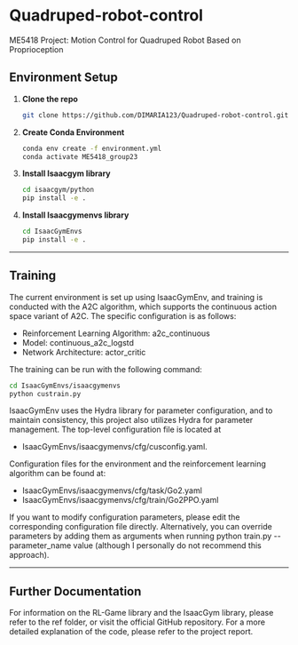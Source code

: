 
# Quadruped-robot-control
ME5418 Project: Motion Control for Quadruped Robot Based on Proprioception

## Environment Setup

1. **Clone the repo**  
   ```bash
   git clone https://github.com/DIMARIA123/Quadruped-robot-control.git
   ```

2. **Create Conda Environment**  
   ```bash
   conda env create -f environment.yml
   conda activate ME5418_group23
   ```
 
3. **Install Isaacgym library**  
   ```bash
   cd isaacgym/python
   pip install -e .
   ```
   
4. **Install Isaacgymenvs library**  
   ```bash
   cd IsaacGymEnvs
   pip install -e .
   ```
   
---

## Training

The current environment is set up using IsaacGymEnv, and training is conducted with the A2C algorithm, which supports the continuous action space variant of A2C. The specific configuration is as follows:
* Reinforcement Learning Algorithm: a2c_continuous
* Model: continuous_a2c_logstd
* Network Architecture: actor_critic

The training can be run with the following command:
   ```bash
   cd IsaacGymEnvs/isaacgymenvs
   python custrain.py
   ```
IsaacGymEnv uses the Hydra library for parameter configuration, and to maintain consistency, this project also utilizes Hydra for parameter management. The top-level configuration file is located at 
* IsaacGymEnvs/isaacgymenvs/cfg/cusconfig.yaml. 

Configuration files for the environment and the reinforcement learning algorithm can be found at:
* IsaacGymEnvs/isaacgymenvs/cfg/task/Go2.yaml
* IsaacGymEnvs/isaacgymenvs/cfg/train/Go2PPO.yaml 

If you want to modify configuration parameters, please edit the corresponding configuration file directly. Alternatively, you can override parameters by adding them as arguments when running python train.py --parameter_name value (although I personally do not recommend this approach).

---

## Further Documentation

For information on the RL-Game library and the IsaacGym library, please refer to the ref folder, or visit the official GitHub repository. For a more detailed explanation of the code, please refer to the project report.

